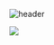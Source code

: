 ![header](https://capsule-render.vercel.app/api?type=wave&color=auto&height=300&section=header&text=capsule%20render&fontSize=90)

<img src="https://capsulerender.vercel.app/api?type=waving&color=auto&text=firstcoding&fontAlignY=45&fontSize=40&hei
ght=150&animation=&desc=jin&descAlignY=70">
